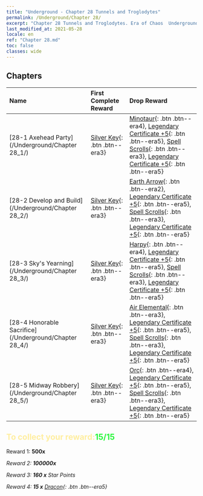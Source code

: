 ```yaml
---
title: "Underground - Chapter 28 Tunnels and Troglodytes"
permalink: /Underground/Chapter 28/
excerpt: "Chapter 28 Tunnels and Troglodytes. Era of Chaos  Underground - Chapter 28. Tunnels and Troglodytes"
last_modified_at: 2021-05-28
locale: en
ref: "Chapter 28.md"
toc: false
classes: wide
---
```


## Chapters

  | Name |  First Complete Reward | Drop Reward |
  |:------------|:------------|:------------| 
  | [28-1  Axehead Party](/Underground/Chapter 28_1/) | [Silver Key](/Items/con_693/){: .btn .btn--era3} | [Minotaur](/Items/unt_248/){: .btn .btn--era4}, [Legendary Certificate +5](/Items/mat_102/){: .btn .btn--era5}, [Spell Scrolls](/Items/con_694/){: .btn .btn--era3}, [Legendary Certificate +5](/Items/mat_102/){: .btn .btn--era5} |
  | [28-2  Develop and Build](/Underground/Chapter 28_2/) | [Silver Key](/Items/con_693/){: .btn .btn--era3} | [Earth Arrow](/Items/her_464/){: .btn .btn--era2}, [Legendary Certificate +5](/Items/mat_102/){: .btn .btn--era5}, [Spell Scrolls](/Items/con_694/){: .btn .btn--era3}, [Legendary Certificate +5](/Items/mat_102/){: .btn .btn--era5} |
  | [28-3  Sky's Yearning](/Underground/Chapter 28_3/) | [Silver Key](/Items/con_693/){: .btn .btn--era3} | [Harpy](/Items/unt_245/){: .btn .btn--era4}, [Legendary Certificate +5](/Items/mat_102/){: .btn .btn--era5}, [Spell Scrolls](/Items/con_694/){: .btn .btn--era3}, [Legendary Certificate +5](/Items/mat_102/){: .btn .btn--era5} |
  | [28-4  Honorable Sacrifice](/Underground/Chapter 28_4/) | [Silver Key](/Items/con_693/){: .btn .btn--era3} | [Air Elemental](/Items/her_448/){: .btn .btn--era3}, [Legendary Certificate +5](/Items/mat_102/){: .btn .btn--era5}, [Spell Scrolls](/Items/con_694/){: .btn .btn--era3}, [Legendary Certificate +5](/Items/mat_102/){: .btn .btn--era5} |
  | [28-5  Midway Robbery](/Underground/Chapter 28_5/) | [Silver Key](/Items/con_693/){: .btn .btn--era3} | [Orc](/Items/unt_219/){: .btn .btn--era4}, [Legendary Certificate +5](/Items/mat_102/){: .btn .btn--era5}, [Spell Scrolls](/Items/con_694/){: .btn .btn--era3}, [Legendary Certificate +5](/Items/mat_102/){: .btn .btn--era5} |


## <span style="color: #ffeea0">To collect your reward:</span><span style="color: #27f73a">15/15</span>

 Reward 1:  **500x** <i class="fas fa-gem"/>

 Reward 2:  **100000x** <i class="fas fa-coins"/>

 Reward 3: **160 x** Star Points

 Reward 4: **15 x** [Dracon](/Items/her_387/){: .btn .btn--era5}

